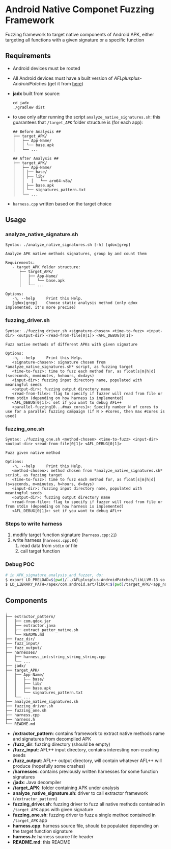 # Android Native Componet Fuzzing Framework

Fuzzing framework to target native components of Android APK, either targeting all functions with a given signature or a specific function

## Requirements
* Android devices must be rooted

* All Android devices must have a built version of *AFLplusplus-AndroidPatches* (get it from [here](https://github.com/paocela/AFLplusplus-AndroidPatches))

* **jadx** built from source:

  ```
  cd jadx
  ./gradlew dist
  ```

* to use only after running the script `analyze_native_signatures.sh`: this guarantees that `/target_APK` folder structure is (for each app):

  ```
  ## Before Analysis ##
  ├── target_APK/
  │   ├── App-Name/
  │   │	└── base.apk
  │   └── ...
  
  ## After Analysis ##
  ├── target_APK/
  │   ├── App-Name/
  │   │	├── base/
  │   │	├── lib/
  │   │   │   └── arm64-v8a/
  │   │	├── base.apk
  │   │	└── signatures_pattern.txt
  │   └── ...
  ```

* `harness.cpp` written based on the target choice

## Usage

### analyze_native_signature.sh

```
Syntax: ./analyze_native_signatures.sh [-h] [qdox|grep]

Analyze APK native methods signatures, group by and count them

Requirements:
   - target_APK folder structure:
      ├── target_APK/
      │   ├── App-Name/
      │   │	  └── base.apk
      │   └── ...

Options:
   -h, --help     Print this Help.
   [qdox|grep]    Choose static analysis method (only qdox implemented, it's more precise)
```

### fuzzing_driver.sh

```
Syntax: ./fuzzing_driver.sh <signature-chosen> <time-to-fuzz> <input-dir> <output-dir> <read-from-file[0|1]> <AFL_DEBUG[0|1]>

Fuzz native methods of different APKs with given signature

Options:
   -h, --help     Print this Help.
   <signature-chosen>: signature chosen from *analyze_native_signatures.sh* script, as fuzzing target
   <time-to-fuzz>: time to fuzz each method for, as float[s|m|h|d] (s=seconds, m=minutes, h=hours, d=days)
   <input-dir>: fuzzing input directory name, populated with meaningful seeds
   <output-dir>: fuzzing output directory name
   <read-from-file>: flag to specify if fuzzer will read from file or from stdin (depending on how harness is implemented)
   <AFL_DEBUG[0|1]>: set if you want to debug AFL++
   <parallel-fuzzing[0...#max_cores]>: Specify number N of cores to use for a parallel fuzzing campaign (if N > #cores, then max #cores is used)
```

### fuzzing_one.sh

```
Syntax: ./fuzzing_one.sh <method-chosen> <time-to-fuzz> <input-dir> <output-dir> <read-from-file[0|1]> <AFL_DEBUG[0|1]>

Fuzz given native method

Options:
   -h, --help     Print this Help.
   <method-chosen>: method chosen from *analyze_native_signatures.sh* script, as fuzzing target
   <time-to-fuzz>: time to fuzz each method for, as float[s|m|h|d] (s=seconds, m=minutes, h=hours, d=days)
   <input-dir>: fuzzing input directory name, populated with meaningful seeds
   <output-dir>: fuzzing output directory name
   <read-from-file>: flag to specify if fuzzer will read from file or from stdin (depending on how harness is implemented)
   <AFL_DEBUG[0|1]>: set if you want to debug AFL++
```

### Steps to write harness

1. modify target function signature (`harness.cpp:21`)
2. write harness (`harness.cpp:84`)
   1. read data from `stdin` or file
   2. call target function

### Debug POC

```bash
# in APK_signature_analysis_and_fuzzer, do:
$ export LD_PRELOAD=$(pwd)/../AFLplusplus-AndroidPatches/libLLVM-13.so:$LD_PRELOAD
$ LD_LIBRARY_PATH=/apex/com.android.art/lib64:$(pwd)/target_APK/<app_name>/lib/arm64-v8a:/system/lib64 gdb --args ./harness target_APK/<app_name> <target_function_name> fuzz_output/<path/to/POC>
```

## Components

```
.
├── extractor_pattern/
│   ├── com.qdox.jar
│   ├── extractor.java
│   ├── extract_patter_native.sh
│   └── README.md
├── fuzz_dir/
├── fuzz_input/
├── fuzz_output/
├── harnesses/
│   ├── harness_int:string_string_string.cpp
│   └── ...
├── jadx/
├── target_APK/
│   ├── App-Name/
│   │	├── base/
│   │	├── lib/
│   │	├── base.apk
│   │	└── signatures_pattern.txt
│   └── ...
├── analyze_native_signatures.sh
├── fuzzing_driver.sh
├── fuzzing_one.sh
├── harness.cpp
├── harness.h
└── README.md
```

* **/extractor_pattern**: contains framework to extract native methods name and signatures from decompiled APK
* **/fuzz_dir**: fuzzing directory (should be empty)
* **/fuzz_input**: AFL++ input directory, contains interesting non-crashing seeds
* **/fuzz_output**: AFL++ output directory, will contain whatever AFL++ will produce (hopefully some crashes)
* **/harnesses**: contains previously written harnesses for some function signatures
* **/jadx**: Java decompiler
* **/target_APK**: folder containing APK under analysis
* **analyze_native_signature.sh**: driver to call extractor framework (`/extractor_pattern`)
* **fuzzing_driver.sh**: fuzzing driver to fuzz all native methods contained in `/target_APK` apps with given signature
* **fuzzing_one.sh**: fuzzing driver to fuzz a single method contained in `/target_APK` app
* **harness.cpp**: harness source file, should be populated depending on the target function signature
* **harness.h**: harness source file header
* **README.md**: this README
